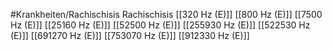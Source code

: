 #Krankheiten/Rachischisis
Rachischisis
[[320 Hz (E)]]
[[800 Hz (E)]]
[[7500 Hz (E)]]
[[25160 Hz (E)]]
[[52500 Hz (E)]]
[[255930 Hz (E)]]
[[522530 Hz (E)]]
[[691270 Hz (E)]]
[[753070 Hz (E)]]
[[912330 Hz (E)]]
